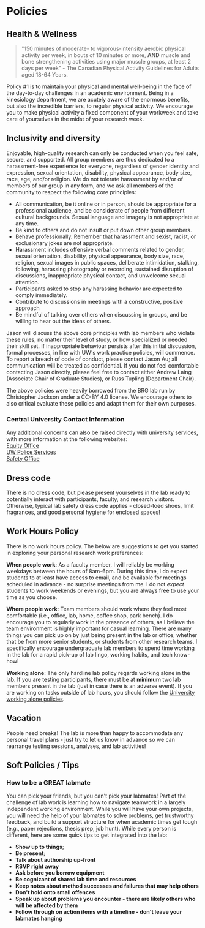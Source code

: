 # Policies

## Health & Wellness
> "150 minutes of moderate- to vigorous-intensity aerobic physical activity per week, in bouts of 10 minutes or more, **AND** muscle and bone strengthening activities using major muscle groups, at least 2 days per week" - The Canadian Physical Activity Guidelines for Adults aged 18-64 Years.

Policy #1 is to maintain your physical and mental well-being in the face of the day-to-day challenges in an academic environment. Being in a kinesiology department, we are acutely aware of the enormous benefits, but also the incredible barriers, to regular physical activity. We encourage you to make physical activity a fixed component of your workweek and take care of yourselves in the midst of your research week.

## Inclusivity and diversity
Enjoyable, high-quality research can only be conducted when you feel safe, secure, and supported. All group members are thus dedicated to a harassment-free experience for everyone, regardless of gender identity and expression, sexual orientation, disability, physical appearance, body size, race, age, and/or religion. We do not tolerate harassment by and/or of members of our group in any form, and we ask all members of the community to respect the following core principles:
* All communication, be it online or in person, should be appropriate for a professional audience, and be considerate of people from different cultural backgrounds. Sexual language and imagery is not appropriate at any time.
* Be kind to others and do not insult or put down other group members.
* Behave professionally. Remember that harassment and sexist, racist, or exclusionary jokes are not appropriate.
* Harassment includes offensive verbal comments related to gender, sexual orientation, disability, physical appearance, body size, race, religion, sexual images in public spaces, deliberate intimidation, stalking, following, harassing photography or recording, sustained disruption of discussions, inappropriate physical contact, and unwelcome sexual attention.
* Participants asked to stop any harassing behavior are expected to comply immediately.
* Contribute to discussions in meetings with a constructive, positive approach
* Be mindful of talking over others when discussing in groups, and be willing to hear out the ideas of others.


Jason will discuss the above core principles with lab members who violate these rules, no matter their level of study, or how specialized or needed their skill set. If inappropriate behaviour persists after this initial discussion, formal processes, in line with UW's work practice policies, will commence. To report a breach of code of conduct, please contact Jason Au; all communication will be treated as confidential. If you do not feel comfortable contacting Jason directly, please feel free to contact either Andrew Laing (Associate Chair of Graduate Studies), or Russ Tupling (Department Chair).

The above policies were heavily borrowed from the BRG lab run by Christopher Jackson under a CC-BY 4.0 license. We encourage others to also critical evaluate these policies and adapt them for their own purposes.

### Central University Contact Information
Any additional concerns can also be raised directly with university services, with more information at the following websites:\
[Equity Office](https://uwaterloo.ca/human-rights-equity-inclusion/)\
[UW Police Services](https://uwaterloo.ca/police/)\
[Safety Office](https://uwaterloo.ca/safety-office/occupational-health-safety/workplace-violence-and-harassment)

## Dress code
There is no dress code, but please present yourselves in the lab ready to potentially interact with participants, faculty, and research visitors. Otherwise, typical lab safety dress code applies - closed-toed shoes, limit fragrances, and good personal hygiene for enclosed spaces!

## Work Hours Policy
There is no work hours policy. The below are suggestions to get you started in exploring your personal research work preferences:

**When people work**: As a faculty member, I will reliably be working weekdays between the hours of 8am-6pm. During this time, I do expect students to at least have access to email, and be available for meetings scheduled in advance - no surprise meetings from me. I do not *expect* students to work weekends or evenings, but you are always free to use your time as you choose.

**Where people work**: Team members should work where they feel most comfortable (i.e., office, lab, home, coffee shop, park bench). I do encourage you to regularly work in the presence of others, as I believe the team environment is highly important for casual learning. There are many things you can pick up on by just being present in the lab or office, whether that be from more senior students, or students from other research teams. I specifically encourage undergraduate lab members to spend time working in the lab for a rapid pick-up of lab lingo, working habits, and tech know-how!

**Working alone**: The only hardline lab policy regards working alone in the lab. If you are testing participants, there must be at **minimum** two lab members present in the lab (just in case there is an adverse event). If you are working on tasks outside of lab hours, you should follow the [University working alone policies](https://uwaterloo.ca/safety-office/occupational-health-safety/working-alone-guideline).

## Vacation
People need breaks! The lab is more than happy to accommodate any personal travel plans - just try to let us know in advance so we can rearrange testing sessions, analyses, and lab activities!

## Soft Policies / Tips

### How to be a GREAT labmate
You can pick your friends, but you can't pick your labmates! Part of the challenge of lab work is learning how to navigate teamwork in a largely independent working environment. While you will have your own projects, you will need the help of your labmates to solve problems, get trustworthy feedback, and build a support structure for when academic times get tough (e.g., paper rejections, thesis prep, job hunt). While every person is different, here are some quick tips to get integrated into the lab:
* **Show up to things**;
* **Be present**;
* **Talk about authorship up-front**
* **RSVP right away**
* **Ask before you borrow equipment**
* **Be cognizant of shared lab time and resources**
* **Keep notes about method successes and failures that may help others**
* **Don't hold onto small offences**
* **Speak up about problems you encounter - there are likely others who will be affected by them**
* **Follow through on action items with a timeline - don't leave your labmates hanging**
